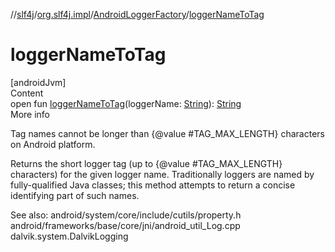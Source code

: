 //[slf4j](../../index.md)/[org.slf4j.impl](../index.md)/[AndroidLoggerFactory](index.md)/[loggerNameToTag](logger-name-to-tag.md)



# loggerNameToTag  
[androidJvm]  
Content  
open fun [loggerNameToTag](logger-name-to-tag.md)(loggerName: [String](https://developer.android.com/reference/kotlin/java/lang/String.html)): [String](https://developer.android.com/reference/kotlin/java/lang/String.html)  
More info  


Tag names cannot be longer than {@value #TAG_MAX_LENGTH} characters on Android platform. 



 Returns the short logger tag (up to {@value #TAG_MAX_LENGTH} characters) for the given logger name. Traditionally loggers are named by fully-qualified Java classes; this method attempts to return a concise identifying part of such names. 



 See also: android/system/core/include/cutils/property.h android/frameworks/base/core/jni/android_util_Log.cpp dalvik.system.DalvikLogging

  



